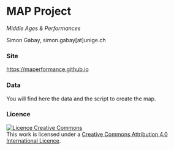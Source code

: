 # MAP Project

_Middle Ages & Performances_

Simon Gabay, simon.gabay[at]unige.ch

### Site

<a href="https://maperformance.github.io" target="_blank">https://maperformance.github.io</a>

### Data

You will find here the data and the script to create the map.

### Licence

<a rel="license" href="http://creativecommons.org/licenses/by-sa/4.0/"><img alt="Licence Creative Commons" style="border-width:0" src="https://i.creativecommons.org/l/by-sa/4.0/88x31.png" /></a><br />This work is licensed under a <a rel="license" href="http://creativecommons.org/licenses/by-sa/4.0/">Creative Commons Attribution 4.0 International Licence</a>.
